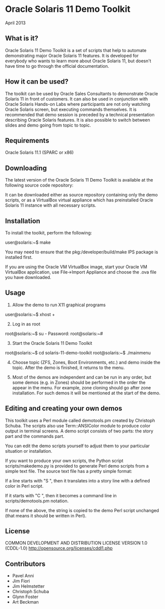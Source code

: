 Oracle Solaris 11 Demo Toolkit
==============================

April 2013

What is it?
-----------

Oracle Solaris 11 Demo Toolkit is a set of scripts that help to automate
demonstrating major Oracle Solaris 11 features. It is developed for everybody
who wants to learn more about Oracle Solaris 11, but doesn't have time to go
through the official documentation. 

How it can be used?
-------------------

The toolkit can be used by Oracle Sales Consultants to demonstrate Oracle
Solaris 11 in front of customers. It can also be used in conjunction with
Oracle Solaris Hands-on Labs where participants are not only watching Oracle
Solaris screen, but executing commands themselves. It is recommended that demo
session is preceded by a technical presentation describing Oracle Solaris
features. It is also possible to switch between slides and demo going from
topic to topic.

Requirements
------------

Oracle Solaris 11.1 (SPARC or x86)

Downloading
-----------

The latest version of the Oracle Solaris 11 Demo Toolkit is available at the
following source code repository:

It can be downloaded either as source repository containing only the demo
scripts, or as a VirtualBox virtual appliance which has preinstalled Oracle
Solaris 11 instance with all necessary scripts. 

Installation
------------

To install the toolkit, perform the following:

user@solaris:~$ make

You may need to ensure that the pkg:/developer/build/make IPS package is
installed first.

If you are using the Oracle VM VirtualBox image, start your Oracle VM
VirtualBox application, use File->Import Appliance and choose the .ova file
you have downloaded.

Usage
-----

1) Allow the demo to run X11 graphical programs

  user@solaris:~$ xhost +

2) Log in as root

  root@solaris:~$ su -
  Password:
  root@solaris:~#

3) Start the Oracle Solaris 11 Demo Toolkit

  root@solaris:~$ cd solaris-11-demo-toolkit
  root@solaris:~$ ./mainmenu

4) Choose topic (ZFS, Zones, Boot Environments, etc.) and demo inside the topic. After the demo is finished, it returns to the menu.

5) Most of the demos are independent and can be run in any order, but some demos (e.g. in Zones) should be performed in the order the appear in the menu. For example, zone cloning should go after zone installation. For such demos it will be mentioned at the start of the demo.

Editing and creating your own demos
-----------------------------------

This toolkit uses a Perl module called demotools.pm created by Christoph Schuba. The scripts also use Term::ANSIColor module to produce color output in terminal screens. A demo script consists of two parts: the story part and the commands part. 

You can edit the demo scripts yourself to adjust them to your particular situation or installation.

If you want to produce your own scripts, the Python script scripts/makedemo.py is provided to generate Perl demo scripts from a simple text file. The source text file has a pretty simple format:

If a line starts with "S ", then it translates into a story line with a defined color in Perl script.

If it starts with "C ", then it becomes a command line in scripts/demotools.pm notation.

If none of the above, the string is copied to the demo Perl script unchanged (that means it should be written in Perl).

License
-------

COMMON DEVELOPMENT AND DISTRIBUTION LICENSE VERSION 1.0 (CDDL-1.0)
http://opensource.org/licenses/cddl1.php

Contributors
------------

- Pavel Anni
- Jim Fiori
- Jim Helmstetter
- Christoph Schuba
- Glynn Foster
- Art Beckman
